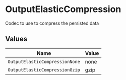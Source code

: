# OutputElasticCompression

Codec to use to compress the persisted data


## Values

| Name                           | Value                          |
| ------------------------------ | ------------------------------ |
| `OutputElasticCompressionNone` | none                           |
| `OutputElasticCompressionGzip` | gzip                           |